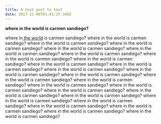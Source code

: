 ```yaml
---
title: A test post to test
date: 2017-11-06T01:41:37.348Z
---
```

**where in the world is carmen sandiego?** 

where in[ the world](https://davideberretta.com) is carmen sandiego? where in the world is carmen sandiego? where in the world is carmen *sandiego*? where in the world is carmen sandiego? where in the world is carmen sandiego? where in the world is carmen sandiego? where in the world is carmen sandiego? where in the world is carmen sandiego? where in the world is carmen sandiego? where in the world is carmen sandiego? where in the world is carmen sandiego? where in the world is carmen sandiego? where in the world is carmen sandiego? where in the world is carmen sandiego? where in the world is carmen sandiego? where in the world is carmen sandiego? where in the world is carmen sandiego? where in the world is carmen sandiego? where in the world is carmen sandiego? where in the world is carmen sandiego? where in the world is carmen sandiego? where in the world is carmen sandiego? where in the world is carmen sandiego? where in the world is carmen sandiego? where in the world is carmen sandiego? where in the world is carmen sandiego? where in the world is carmen sandiego? 
